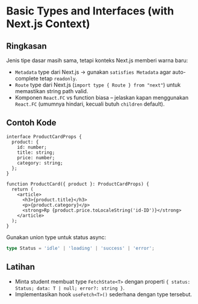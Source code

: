 # Basic Types and Interfaces (with Next.js Context)

## Ringkasan
Jenis tipe dasar masih sama, tetapi konteks Next.js memberi warna baru:
- `Metadata` type dari Next.js → gunakan `satisfies Metadata` agar auto-complete tetap `readonly`.
- `Route` type dari Next.js (`import type { Route } from "next"`) untuk memastikan string path valid.
- Komponen `React.FC` vs function biasa – jelaskan kapan menggunakan `React.FC` (umumnya hindari, kecuali butuh `children` default).

## Contoh Kode
```tsx
interface ProductCardProps {
  product: {
    id: number;
    title: string;
    price: number;
    category: string;
  };
}

function ProductCard({ product }: ProductCardProps) {
  return (
    <article>
      <h3>{product.title}</h3>
      <p>{product.category}</p>
      <strong>Rp {product.price.toLocaleString('id-ID')}</strong>
    </article>
  );
}
```
Gunakan union type untuk status async:
```ts
type Status = 'idle' | 'loading' | 'success' | 'error';
```

## Latihan
- Minta student membuat type `FetchState<T>` dengan properti `{ status: Status; data: T | null; error?: string }`.
- Implementasikan hook `useFetch<T>()` sederhana dengan type tersebut.

